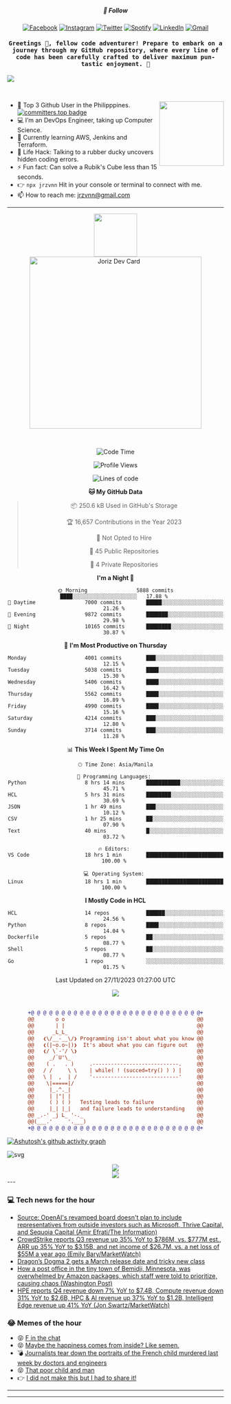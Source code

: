 <h5 align="center">💬 Follow</h5>
<div align="center">

[![Facebook](https://img.shields.io/badge/Facebook-%231877F2.svg?style=for-the-badge&logo=Facebook&logoColor=white)](https://www.facebook.com/Horisyo/)
[![Instagram](https://img.shields.io/badge/Instagram-%23E4405F.svg?style=for-the-badge&logo=Instagram&logoColor=white)](https://www.instagram.com/jrzvnn_/)
[![Twitter](https://img.shields.io/badge/Twitter-%231DA1F2.svg?style=for-the-badge&logo=Twitter&logoColor=white)](https://twitter.com/jrz_studies)
[![Spotify](https://img.shields.io/badge/Spotify-%231ED760.svg?style=for-the-badge&logo=Spotify&logoColor=white)](https://open.spotify.com/user/217td4qrc6mzqjodfalmzjpdi?si=b93099b9078c4ccb)
[![LinkedIn](https://img.shields.io/badge/LinkedIn-%230077B5.svg?style=for-the-badge&logo=LinkedIn&logoColor=white)](https://www.linkedin.com/in/jrz-vnn/)
[![Gmail](https://img.shields.io/badge/Gmail-D14836?style=for-the-badge&logo=gmail&logoColor=white)](mailto:jrzvnn@gmail.com)

</div>
<h4 align="center"><samp>Greetings 👋, fellow code adventurer! Prepare to embark on a journey through my GitHub repository, where every line of code has been carefully crafted to deliver maximum pun-tastic enjoyment. 🚀 </samp></h4>

<!--horizontal divider(gradiant)-->
<img src="https://user-images.githubusercontent.com/73097560/115834477-dbab4500-a447-11eb-908a-139a6edaec5c.gif">

&nbsp; 

<img align='right' src='https://github.com/Rishit-dagli/Rishit-dagli/blob/master/images/octocat-anime.gif' width='150"'>

- 🚀 Top 3 Github User in the Philipppines. [![committers.top badge](https://user-badge.committers.top/philippines/jrzvnn.svg)](https://user-badge.committers.top/philippines/USERNAME)
- 💻 I’m an DevOps Engineer, taking up Computer Science.
- 🤖 Currently learning AWS, Jenkins and Terraform.
- 🎯 Life Hack: Talking to a rubber ducky uncovers hidden coding errors.
- ⚡ Fun fact: Can solve a Rubik's Cube less than 15 seconds.
- 👉 `npx jrzvnn` Hit in your console or terminal to connect with me.
- 📫 How to reach me: jrzvnn@gmail.com

---

<!--🖼️OCTOCAT-->
<p align="center">

<img src="https://media.giphy.com/media/IP7sarl7C5lSFCw9rG/giphy.gif"  width="100px" height="100px">
<br />
<a href="https://app.daily.dev/jorizvillanueva"><img src="https://github.com/jrzvnn/jrzvnn/blob/main/devcard.svg" width="400" alt="Joriz Dev Card"/></a>
</p>

<br />
<div align="center">

<!--START_SECTION:waka-->
![Code Time](http://img.shields.io/badge/Code%20Time-213%20hrs%2032%20mins-blue)

![Profile Views](http://img.shields.io/badge/Profile%20Views-390-blue)

![Lines of code](https://img.shields.io/badge/From%20Hello%20World%20I%27ve%20Written-1.4%20million%20lines%20of%20code-blue)

**🐱 My GitHub Data** 

> 📦 250.6 kB Used in GitHub's Storage 
 > 
> 🏆 16,657 Contributions in the Year 2023
 > 
> 🚫 Not Opted to Hire
 > 
> 📜 45 Public Repositories 
 > 
> 🔑 4 Private Repositories 
 > 
**I'm a Night 🦉** 

```text
🌞 Morning                5888 commits        ████░░░░░░░░░░░░░░░░░░░░░   17.88 % 
🌆 Daytime                7000 commits        █████░░░░░░░░░░░░░░░░░░░░   21.26 % 
🌃 Evening                9872 commits        ███████░░░░░░░░░░░░░░░░░░   29.98 % 
🌙 Night                  10165 commits       ████████░░░░░░░░░░░░░░░░░   30.87 % 
```
📅 **I'm Most Productive on Thursday** 

```text
Monday                   4001 commits        ███░░░░░░░░░░░░░░░░░░░░░░   12.15 % 
Tuesday                  5038 commits        ████░░░░░░░░░░░░░░░░░░░░░   15.30 % 
Wednesday                5406 commits        ████░░░░░░░░░░░░░░░░░░░░░   16.42 % 
Thursday                 5562 commits        ████░░░░░░░░░░░░░░░░░░░░░   16.89 % 
Friday                   4990 commits        ████░░░░░░░░░░░░░░░░░░░░░   15.16 % 
Saturday                 4214 commits        ███░░░░░░░░░░░░░░░░░░░░░░   12.80 % 
Sunday                   3714 commits        ███░░░░░░░░░░░░░░░░░░░░░░   11.28 % 
```


📊 **This Week I Spent My Time On** 

```text
🕑︎ Time Zone: Asia/Manila

💬 Programming Languages: 
Python                   8 hrs 14 mins       ███████████░░░░░░░░░░░░░░   45.71 % 
HCL                      5 hrs 31 mins       ████████░░░░░░░░░░░░░░░░░   30.69 % 
JSON                     1 hr 49 mins        ███░░░░░░░░░░░░░░░░░░░░░░   10.12 % 
CSV                      1 hr 25 mins        ██░░░░░░░░░░░░░░░░░░░░░░░   07.90 % 
Text                     40 mins             █░░░░░░░░░░░░░░░░░░░░░░░░   03.72 % 

🔥 Editors: 
VS Code                  18 hrs 1 min        █████████████████████████   100.00 % 

💻 Operating System: 
Linux                    18 hrs 1 min        █████████████████████████   100.00 % 
```

**I Mostly Code in HCL** 

```text
HCL                      14 repos            ██████░░░░░░░░░░░░░░░░░░░   24.56 % 
Python                   8 repos             ████░░░░░░░░░░░░░░░░░░░░░   14.04 % 
Dockerfile               5 repos             ██░░░░░░░░░░░░░░░░░░░░░░░   08.77 % 
Shell                    5 repos             ██░░░░░░░░░░░░░░░░░░░░░░░   08.77 % 
Go                       1 repo              ░░░░░░░░░░░░░░░░░░░░░░░░░   01.75 % 
```




 Last Updated on 27/11/2023 01:27:00 UTC
<!--END_SECTION:waka-->

<img src="https://wakatime.com/share/@jrzvnn/70a4618c-7cd9-4016-b7b9-eabe75c837ee.svg">

<br />
<br />

```diff
+@ @ @ @ @ @ @ @ @ @ @ @ @ @ @ @ @ @ @ @ @ @ @ @ @ @ @ @+
@@       o o                                           @@
@@       | |                                           @@
@@      _L_L_                                          @@
@@   ❮\/__-__\/❯ Programming isn't about what you know @@
@@   ❮(|~o.o~|)❯  It's about what you can figure out   @@
@@   ❮/ \`-'/ \❯                                       @@
@@     _/`U'\_                                         @@
@@    ( .   . )     .----------------------------.     @@
@@   / /     \ \    | while( ! (succed=try() ) ) |     @@
@@   \ |  ,  | /    '----------------------------'     @@
@@    \|=====|/                                        @@
@@     |_.^._|                                         @@
@@     | |"| |                                         @@
@@     ( ) ( )   Testing leads to failure              @@
@@     |_| |_|   and failure leads to understanding    @@
@@ _.-' _j L_ '-._                                     @@
@@(___.'     '.___)                                    @@
+@ @ @ @ @ @ @ @ @ @ @ @ @ @ @ @ @ @ @ @ @ @ @ @ @ @ @ @+

```

</div>




[![Ashutosh's github activity graph](https://github-readme-activity-graph.vercel.app/graph?username=jrzvnn&theme=github-compact)](https://github.com/ashutosh00710/github-readme-activity-graph)


![svg](profile-3d-contrib/profile-night-green.svg)

<div align="center">
<img src="https://github.com/jrzvnn/jrzvnn/blob/output/github-snake-dark.svg">
</div>

<div align=center>
<img align=center src=https://metrics.lecoq.io/jrzvnn?template=classic&isocalendar=1&languages=1&achievements=1&base=header%2C%20activity%2C%20community%2C%20repositories%2C%20metadata&base.indepth=false&base.hireable=false&base.skip=false&isocalendar=false&isocalendar.duration=full-year&languages=false&languages.limit=8&languages.threshold=0%25&languages.other=false&languages.colors=github&languages.sections=most-used&languages.indepth=false&languages.analysis.timeout=15&languages.analysis.timeout.repositories=7.5&languages.categories=markup%2C%20programming&languages.recent.categories=markup%2C%20programming&languages.recent.load=300&languages.recent.days=14&achievements=false&achievements.threshold=C&achievements.secrets=true&achievements.display=detailed&achievements.limit=0&config.timezone=Asia%2FManila)
</div>
<div align="left">
---

### 💻 Tech news for the hour

<!-- TECH:START -->
 - [Source: OpenAI&#39;s revamped board doesn&#39;t plan to include representatives from outside investors such as Microsoft, Thrive Capital, and Sequoia Capital &lpar;Amir Efrati/The Information&rpar;](http://www.techmeme.com/231128/p37#a231128p37)
 - [CrowdStrike reports Q3 revenue up 35% YoY to $786M, vs. $777M est., ARR up 35% YoY to $3.15B, and net income of $26.7M, vs. a net loss of $55M a year ago &lpar;Emily Bary/MarketWatch&rpar;](http://www.techmeme.com/231128/p36#a231128p36)
 - [Dragon’s Dogma 2 gets a March release date and tricky new class](https://www.theverge.com/23979909/dragons-dogma-2-release-date-trailer-capcom)
 - [How a post office in the tiny town of Bemidji, Minnesota, was overwhelmed by Amazon packages, which staff were told to prioritize, causing chaos &lpar;Washington Post&rpar;](http://www.techmeme.com/231128/p35#a231128p35)
 - [HPE reports Q4 revenue down 7% YoY to $7.4B, Compute revenue down 31% YoY to $2.6B, HPC &amp; AI revenue up 37% YoY to $1.2B, Intelligent Edge revenue up 41% YoY &lpar;Jon Swartz/MarketWatch&rpar;](http://www.techmeme.com/231128/p34#a231128p34)<!-- TECH:END -->

### 😂 Memes of the hour

<!-- MEMES:START -->
 - 😝 [F in the chat](http://9gag.com/gag/aOxWQ8D)
 - 😝 [Maybe the happiness comes from inside? Like semen.](http://9gag.com/gag/aGEQy1z)
 - 💣 [Journalists tear down the portraits of the French child murdered last week by doctors and engineers](http://9gag.com/gag/armLVYX)
 - 😝 [That poor child and man](http://9gag.com/gag/aYV0ovN)
 - 👉 [I did not make this but I had to share it!](http://9gag.com/gag/a7qxonz)<!-- MEMES:END -->

---

---

